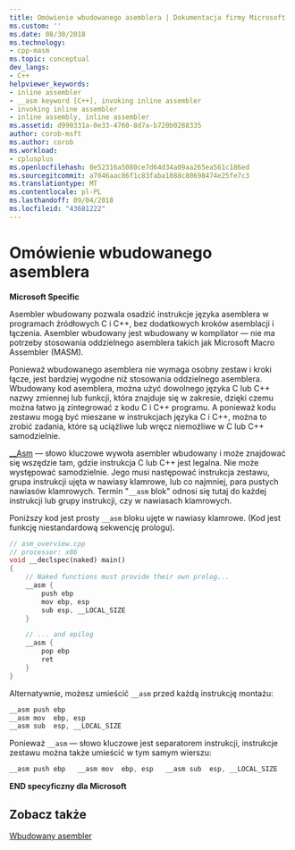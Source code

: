 ```yaml
---
title: Omówienie wbudowanego asemblera | Dokumentacja firmy Microsoft
ms.custom: ''
ms.date: 08/30/2018
ms.technology:
- cpp-masm
ms.topic: conceptual
dev_langs:
- C++
helpviewer_keywords:
- inline assembler
- __asm keyword [C++], invoking inline assembler
- invoking inline assembler
- inline assembly, inline assembler
ms.assetid: d990331a-0e33-4760-8d7a-b720b0288335
author: corob-msft
ms.author: corob
ms.workload:
- cplusplus
ms.openlocfilehash: 0e52316a5080ce7d64d34a09aa265ea561c186ed
ms.sourcegitcommit: a7046aac86f1c83faba1088c80698474e25fe7c3
ms.translationtype: MT
ms.contentlocale: pl-PL
ms.lasthandoff: 09/04/2018
ms.locfileid: "43681222"
---
```

# <a name="inline-assembler-overview"></a>Omówienie wbudowanego asemblera

**Microsoft Specific**

Asembler wbudowany pozwala osadzić instrukcje języka asemblera w programach źródłowych C i C++, bez dodatkowych kroków asemblacji i łączenia. Asembler wbudowany jest wbudowany w kompilator — nie ma potrzeby stosowania oddzielnego asemblera takich jak Microsoft Macro Assembler (MASM).

Ponieważ wbudowanego asemblera nie wymaga osobny zestaw i kroki łącze, jest bardziej wygodne niż stosowania oddzielnego asemblera. Wbudowany kod asemblera, można użyć dowolnego języka C lub C++ nazwy zmiennej lub funkcji, która znajduje się w zakresie, dzięki czemu można łatwo ją zintegrować z kodu C i C++ programu. A ponieważ kodu zestawu mogą być mieszane w instrukcjach języka C i C++, można to zrobić zadania, które są uciążliwe lub wręcz niemożliwe w C lub C++ samodzielnie.

[__Asm](../../assembler/inline/asm.md) — słowo kluczowe wywoła asembler wbudowany i może znajdować się wszędzie tam, gdzie instrukcja C lub C++ jest legalna. Nie może występować samodzielnie. Jego musi następować instrukcja zestawu, grupa instrukcji ujęta w nawiasy klamrowe, lub co najmniej, para pustych nawiasów klamrowych. Termin "`__asm` blok" odnosi się tutaj do każdej instrukcji lub grupy instrukcji, czy w nawiasach klamrowych.

Poniższy kod jest prosty `__asm` bloku ujęte w nawiasy klamrowe. (Kod jest funkcję niestandardową sekwencję prologu).

```cpp
// asm_overview.cpp
// processor: x86
void __declspec(naked) main()
{
    // Naked functions must provide their own prolog...
    __asm {
        push ebp
        mov ebp, esp
        sub esp, __LOCAL_SIZE
    }

    // ... and epilog
    __asm {
        pop ebp
        ret
    }
}
```

Alternatywnie, możesz umieścić `__asm` przed każdą instrukcję montażu:

```cpp
__asm push ebp
__asm mov  ebp, esp
__asm sub  esp, __LOCAL_SIZE
```

Ponieważ `__asm` — słowo kluczowe jest separatorem instrukcji, instrukcje zestawu można także umieścić w tym samym wierszu:

```cpp
__asm push ebp   __asm mov  ebp, esp   __asm sub  esp, __LOCAL_SIZE
```

**END specyficzny dla Microsoft**

## <a name="see-also"></a>Zobacz także

[Wbudowany asembler](../../assembler/inline/inline-assembler.md)<br/>